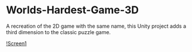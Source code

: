 # Worlds-Hardest-Game-3D
A recreation of the 2D game with the same name, this Unity project adds a third dimension to the classic puzzle game.

[!Screen1](Worlds%20Hardest%203D%20Game/Screens/Screen1.png)

